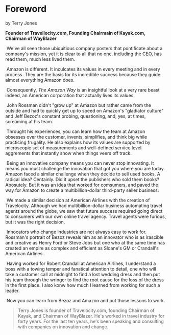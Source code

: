 # Foreword

by Terry Jones

**Founder of Travellocity.com, Founding Chairmain of Kayak.com, Chairman of WayBlazer**

​		We've all seen those ubiquitious company posters that pontificate about a company's mission, yet it is clear to all that no one, including the CEO, has read them, much less lived them.

​        Amazon is different. It inculcates its values in every meeting and in every process. They are the basis for its incredible success because they guide almost everything Amazon does.

​		Consequently, *The Amazon Way* is an insightful look at a very rare beast indeed, an American corporation that actually lives its values.

​		John Rossman didn't "grow up" at Amazon but rather came from the outside and had to quickly get up to speed on Amazon's "gladiator culture" and Jeff Bezoz's constant probing, questioning, and, yes, at times, screaming at his team.

​		Throught his experiences, you can learn how the team at Amazon obsesses over the customer, invents, simplifies, and think big while practicing frugality. He also explains how its values are supported by microscopic set of measurements and well-defined service level aggrements that instantly show when things veers off track.

​		Being an innovative company means you can never stop innovating. It means you must challenge the innovation that got you where you are today. Amazon faced a similar challenge when they decide to sell used books. A radical idea? Centainly. Did it upset the publishers who sold them books? Abosutely. But it was an idea that worked for comsumers, and paved the way for Amazon to create a multibillion-dollar third-party seller business.

​		We made a similar decision at American Airlines with the creation of Travelocity. Although we had multibillion-dollar business automating travel agents around the globe, we saw that future success required going direct to consumers with our own online travel agency. Travel agents were furious, but it was the right decision.

​		Innocators who change industries are not always easy to work for. Rossman's portrait of Bezoz reveals him as an innovator who is as irascible and creative as Henry Ford or Steve Jobs but one who at the same time has created an empire as complex and efficient as Sloane's GM or Crandall's American Airlines.

​		Having worked for Robert Crandall at American Airlines, I understand a boss with a towing temper and fanatical attention to detail, one who will take a customer call at midnight to find a lost wedding dress and then put his team through the wringer to find the root cause for the loss of the dress in the first place. I also konw how much I learned from working for such a leader.

​		Now you can learn from Bezoz and Amazon and put those lessons to work.	

> Terry Jones is founder of Travelocity.com, founding Chairman of Kayak, and Chairman of WayBlazer. He's worked in travel industry for forty years. For the last ten years, he's been speaking and consulting with companies on innovation and change.

